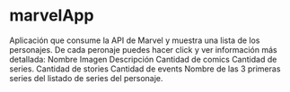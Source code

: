 # marvelApp
Aplicación que consume la API de Marvel y muestra una lista de los personajes.
De cada peronaje puedes hacer click y ver información más detallada:
  Nombre
  Imagen
  Descripción
  Cantidad de comics
  Cantidad de series.
  Cantidad de stories
  Cantidad de events
  Nombre de las 3 primeras series del listado de series del personaje.
